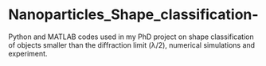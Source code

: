 # Nanoparticles_Shape_classification-
Python and MATLAB codes used in my PhD project on shape classification of objects smaller than the diffraction limit (λ/2), numerical simulations and experiment. 
